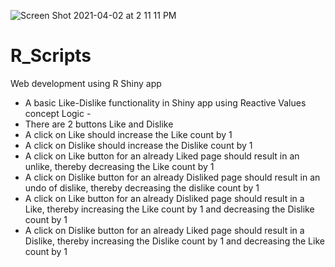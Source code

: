 ![Screen Shot 2021-04-02 at 2 11 11 PM](https://user-images.githubusercontent.com/81675239/113399154-5b03a680-93bd-11eb-9a16-518f691c3ff0.png)
# R_Scripts
Web development using R Shiny app
- A basic Like-Dislike functionality in Shiny app using Reactive Values concept
Logic -
- There are 2 buttons Like and Dislike 
- A click on Like should increase the Like count by 1
- A click on Dislike should increase the Dislike count by 1
- A click on Like button for an already Liked page should result in an unlike, thereby decreasing the Like count by 1
- A click on Dislike button for an already Disliked page should result in an undo of dislike, thereby decreasing the dislike count by 1
- A click on Like button for an already Disliked page should result in a Like, thereby increasing the Like count by 1 and decreasing the Dislike count by 1
- A click on Dislike button for an already Liked page should result in a Dislike, thereby increasing the Dislike count by 1 and decreasing the Like count by 1
